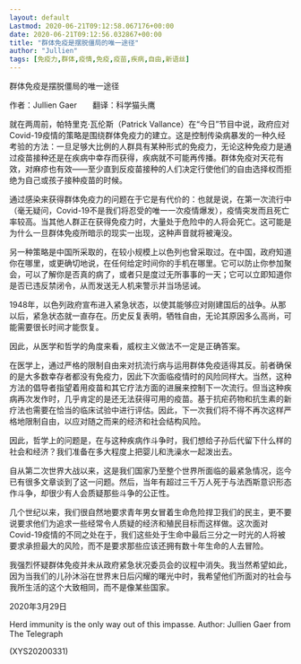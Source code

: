 ```yaml
---
layout: default
Lastmod: 2020-06-21T09:12:58.067176+00:00
date: 2020-06-21T09:12:56.032867+00:00
title: "群体免疫是摆脱僵局的唯一途径"
author: "Jullien"
tags: [免疫力,群体,疫情,免疫,疫苗,疾病,自由,新语丝]
---
```


群体免疫是摆脱僵局的唯一途径

作者：Jullien Gaer　　翻译：科学猫头鹰

就在两周前，帕特里克·瓦伦斯（Patrick Vallance）在“今日”节目中说，政府应对Covid-19疫情的策略是围绕群体免疫力的建立。这是控制传染病暴发的一种久经考验的方法：一旦足够大比例的人群具有某种形式的免疫力，无论这种免疫力是通过疫苗接种还是在疾病中幸存而获得，疾病就不可能再传播。群体免疫对天花有效，对麻疹也有效——至少直到反疫苗接种的人们决定行使他们的自由选择权而拒绝为自己或孩子接种疫苗的时候。

通过感染来获得群体免疫力的问题在于它是有代价的：也就是说，在第一次流行中（毫无疑问，Covid-19不是我们将忍受的唯一一次疫情爆发），疫情突发而且死亡率较高。当其他人群正在获得免疫力时，大量处于危险中的人将会死亡。这可能是为什么一旦群体免疫所暗示的现实一出现，这种声音就将被淹没。

另一种策略是中国所采取的，在较小规模上以色列也曾采取过。在中国，政府知道你在哪里，或更确切地说，在任何给定时间你的手机在哪里。它可以防止你参加聚会，可以了解你是否真的病了，或者只是度过无所事事的一天；它可以立即知道你是否已违反禁闭令，从而发送无人机来警示并当场惩诫。

1948年，以色列政府宣布进入紧急状态，以使其能够应对刚建国后的战争。从那以后，紧急状态就一直存在。历史反复表明，牺牲自由，无论其原因多么高尚，可能需要很长时间才能恢复。

因此，从医学和哲学的角度来看，威权主义做法不一定是正确答案。

在医学上，通过严格的限制自由来对抗流行病与运用群体免疫适得其反。前者确保的是大多数幸存者都没有免疫力，因此下次面临疫情时的风险同样大。当然，这种方法的倡导者指望着用疫苗和其它疗法方面的进展来控制下一次流行。但当这种疾病再次发作时，几乎肯定的是还无法获得可用的疫苗。基于抗疟药物和抗生素的新疗法也需要在恰当的临床试验中进行评估。因此，下一次我们将不得不再次这样严格地限制自由，以应对随之而来的经济和社会结构风险。

因此，哲学上的问题是，在与这种疾病作斗争时，我们想给子孙后代留下什么样的社会和经济？我们准备在多大程度上把婴儿和洗澡水一起泼出去。

自从第二次世界大战以来，这是我们国家乃至整个世界所面临的最紧急情况，迄今已有很多文章谈到了这一问题。然后，当年有超过三千万人死于与法西斯意识形态作斗争，却很少有人会质疑那些斗争的公正性。

几个世纪以来，我们很自然地要求青年男女冒着生命危险捍卫我们的民主，更不要说要求他们为追求一些经常令人质疑的经济和殖民目标而这样做。这次面对Covid-19疫情的不同之处在于，我们这些处于生命中最后三分之一时光的人将被要求承担最大的风险，而不是要求那些应该还拥有数十年生命的人去冒险。

我强烈怀疑群体免疫并未从政府紧急状况委员会的议程中消失。我当然希望如此，因为当我们的儿孙沐浴在世界末日后闪耀的曙光中时，我希望他们所面对的社会与我所生活的这个大致相同，而不是像某些国家。

2020年3月29日

Herd immunity is the only way out of this impasse. Author: Jullien Gaer from The Telegraph

(XYS20200331)

